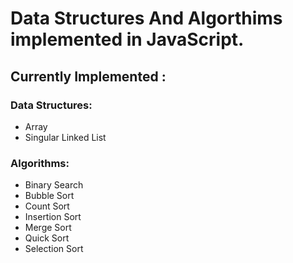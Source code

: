 <h1>Data Structures And Algorthims implemented in JavaScript.</h1>

<h2>Currently Implemented : </h2>

<h3>Data Structures:</h3>
<ul>
    <li>Array</li>
    <li>Singular Linked List</li>
</ul>


<h3>Algorithms:</h3>
<ul>
    <li>Binary Search</li>
    <li>Bubble Sort</li>
    <li>Count Sort</li>
    <li>Insertion Sort</li>
    <li>Merge Sort</li>
    <li>Quick Sort</li>
    <li>Selection Sort</li>
</ul>